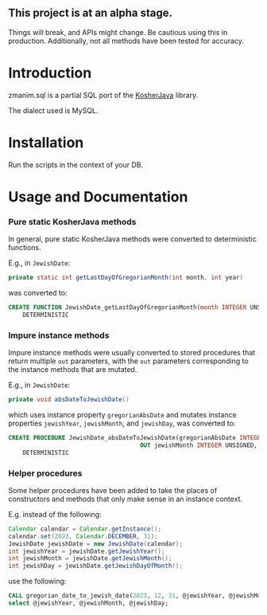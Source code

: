 ## This project is at an alpha stage.

Things will break, and APIs might change. Be cautious using this in production.
Additionally, not all methods have been tested for accuracy.

# Introduction
zmanim.sql is a partial SQL port of the [KosherJava](KosherJava/zmanim) library.

The dialect used is MySQL.

# Installation
Run the scripts in the context of your DB.

# Usage and Documentation
### Pure static KosherJava methods
In general, pure static KosherJava methods were converted to deterministic functions.

E.g., in `JewishDate`:
```java
private static int getLastDayOfGregorianMonth(int month, int year)
```

was converted to:
```sql
CREATE FUNCTION JewishDate_getLastDayOfGregorianMonth(month INTEGER UNSIGNED, year INTEGER UNSIGNED) RETURNS INTEGER UNSIGNED
    DETERMINISTIC
```
### Impure instance methods
Impure instance methods were usually converted to stored procedures that return multiple `out` parameters,
with the `out` parameters corresponding to the instance methods that are mutated.

E.g., in `JewishDate`:
```java
private void absDateToJewishDate()
```
which uses instance property `gregorianAbsDate` and mutates instance properties  `jewishYear`, `jewishMonth`, and `jewishDay`,
was converted to:
```sql
CREATE PROCEDURE JewishDate_absDateToJewishDate(gregorianAbsDate INTEGER UNSIGNED, OUT jewishYear INTEGER UNSIGNED,
                                     OUT jewishMonth INTEGER UNSIGNED, OUT jewishDay INTEGER UNSIGNED)
    DETERMINISTIC
```
### Helper procedures
Some helper procedures have been added to take the places of constructors and methods that only make sense in an instance context.

E.g. instead of the following:
```java
Calendar calendar = Calendar.getInstance();
calendar.set(2023, Calendar.DECEMBER, 31);
JewishDate jewishDate = new JewishDate(calendar);
int jewishYear = jewishDate.getJewishYear();
int jewishMonth = jewishDate.getJewishMonth();
int jewishDay = jewishDate.getJewishDayOfMonth();
```
use the following:
```sql
CALL gregorian_date_to_jewish_date(2023, 12, 31, @jewishYear, @jewishMonth, @jewishDay);
select @jewishYear, @jewishMonth, @jewishDay;
```
